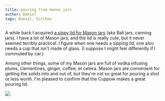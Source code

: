 ```yaml
---
title: pouring from mason jars
author: Daniel
tags: Daniel, kitchen
---
```

A while back I acquired [a sippy lid for Mason jars](http://www.cuppow.com/) (aka  Ball jars,  canning jars).  I have a lot of Mason jars, and the lid is really cute, but it never seemed terribly practical.  I figure when one needs a sipping lid, one also needs a cup that isn't made of glass.  (I suppose I might feel differently if I commuted by car.)

Among other things, some of my Mason jars are full of vodka infusing plums, clementines, ginger, coffee, et cetera.  Mason jars are convenient for getting the solids into and out of, but they're not so great for pouring a shot or less worth.  I'm pleased to confirm that the Cuppow makes a great pouring lid.

![](https://farm3.staticflickr.com/2940/14104852055_b9cf2b2cd1_z.jpg)
